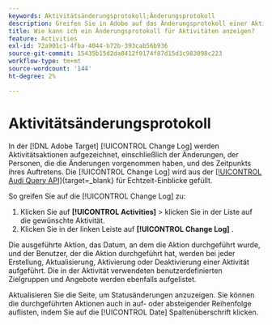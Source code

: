 ```yaml
---
keywords: Aktivitätsänderungsprotokoll;Änderungsprotokoll
description: Greifen Sie in Adobe auf das Änderungsprotokoll einer Aktivität zu [!DNL Target]  um aufzuzeichnen, wer Ihre Aktivitäten geändert hat und wann die Änderungen vorgenommen wurden.
title: Wie kann ich ein Änderungsprotokoll für Aktivitäten anzeigen?
feature: Activities
exl-id: 72a901c1-4fba-4044-b72b-393cab56b936
source-git-commit: 15435b15d2da8412f0174f87d15d3c983098c223
workflow-type: tm+mt
source-wordcount: '144'
ht-degree: 2%

---
```


# Aktivitätsänderungsprotokoll

In der [!DNL Adobe Target] [!UICONTROL Change Log] werden Aktivitätsaktionen aufgezeichnet, einschließlich der Änderungen, der Personen, die die Änderungen vorgenommen haben, und des Zeitpunkts ihres Auftretens. Die [!UICONTROL Change Log] wird aus der [[!UICONTROL Audi Query API]](https://experienceleague.adobe.com/de/docs/experience-platform/landing/governance-privacy-security/audit-logs/audit-api/overview){target=_blank} für Echtzeit-Einblicke gefüllt.

So greifen Sie auf die [!UICONTROL Change Log] zu:

1. Klicken Sie auf **[!UICONTROL Activities]** > klicken Sie in der Liste auf die gewünschte Aktivität.
1. Klicken Sie in der linken Leiste auf **[!UICONTROL Change Log]** .

Die ausgeführte Aktion, das Datum, an dem die Aktion durchgeführt wurde, und der Benutzer, der die Aktion durchgeführt hat, werden bei jeder Erstellung, Aktualisierung, Aktivierung oder Deaktivierung einer Aktivität aufgeführt. Die in der Aktivität verwendeten benutzerdefinierten Zielgruppen und Angebote werden ebenfalls aufgelistet.

Aktualisieren Sie die Seite, um Statusänderungen anzuzeigen. Sie können die durchgeführten Aktionen auch in auf- oder absteigender Reihenfolge auflisten, indem Sie auf die [!UICONTROL Date] Spaltenüberschrift klicken.
